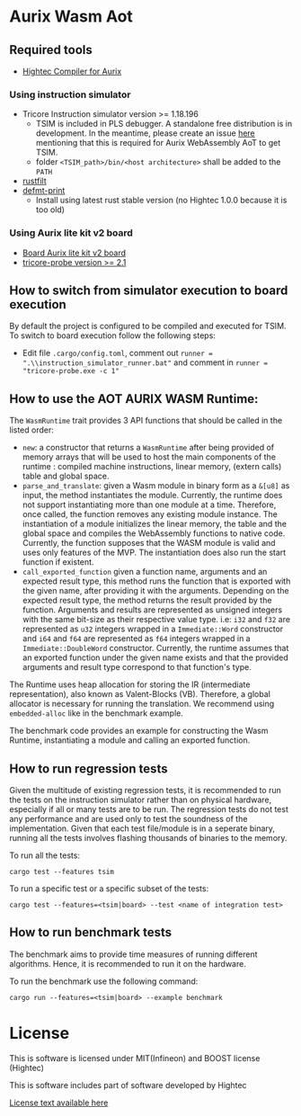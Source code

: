 # Aurix Wasm Aot

## Required tools

- [Hightec Compiler for Aurix](https://hightec-rt.com/rust) 

### Using instruction simulator

- Tricore Instruction simulator version >= 1.18.196
  - TSIM is included in PLS debugger. A standalone free distribution is in development. In the meantime, please create an issue [here](https://mycases.infineon.com/) mentioning that this is required for Aurix WebAssembly AoT to get TSIM.
  - folder `<TSIM_path>/bin/<host architecture>` shall be added to the `PATH`
- [rustfilt](https://crates.io/crates/rustfilt)
- [defmt-print](https://crates.io/crates/defmt-print) 
  - Install using latest rust stable version (no Hightec 1.0.0 because it is too old)

### Using Aurix lite kit v2 board
- [Board Aurix lite kit v2 board](https://www.infineon.com/cms/en/product/promopages/AURIX-microcontroller-boards/low-cost-arduino-kits/aurix-tc375-lite-kit/)
- [tricore-probe version >= 2.1](https://github.com/veecle/tricore-probe)


## How to switch from simulator execution to board execution

By default the project is configured to be compiled and executed for TSIM. To switch to board execution follow the following steps:

- Edit file `.cargo/config.toml`, comment out `runner = ".\\instruction_simulator_runner.bat"` and comment in  `runner = "tricore-probe.exe -c 1"`


## How to use the AOT AURIX WASM Runtime:

The `WasmRuntime` trait provides 3 API functions that should be called in the listed order:

- `new`: a constructor that returns a `WasmRuntime` after being provided of memory arrays that will be used to host the main components of the runtime : compiled machine instructions, linear memory, (extern calls) table and global space. 
- `parse_and_translate`: given a Wasm module in binary form as a `&[u8]` as input, the method instantiates the module. Currently, the runtime does not support instantiating more than one module at a time. Therefore, once called, the function removes any existing module instance. The instantiation of a module initializes the linear memory, the table and the global space and compiles the WebAssembly functions to native code. Currently, the function supposes that the WASM module is valid and uses only features of the MVP. The instantiation does also run the start function if existent.
- `call_exported_function` given a function name, arguments and an expected result type, this method runs the function that is exported with the given name, after providing it with the arguments. Depending on the expected result type, the method returns the result provided by the function. Arguments and results are represented as unsigned integers with the same bit-size as their respective value type. i.e: `i32` and `f32` are represented as `u32` integers wrapped in a `Immediate::Word` constructor and `i64` and `f64` are represented as `f64` integers wrapped in a `Immediate::DoubleWord` constructor. Currently, the runtime assumes that an exported function under the given name exists and that the provided arguments and result type correspond to that function's type.

The Runtime uses heap allocation for storing the IR (intermediate representation), also known as Valent-Blocks (VB). Therefore, a global allocator is necessary for running the translation. We recommend using `embedded-alloc` like in the benchmark example.

The benchmark code provides an example for constructing the Wasm Runtime, instantiating a module and calling an exported function.

## How to run regression tests
Given the multitude of existing regression tests, it is recommended to run the tests on the instruction simulator rather than on physical hardware, especially if all or many tests are to be run. The regression tests do not test any performance and are used only to test the soundness of the implementation. Given that each test file/module is in a seperate binary, running all the tests involves flashing thousands of binaries to the memory.

To run all the tests:
```
cargo test --features tsim 
```

To run a specific test or a specific subset of the tests:

```
cargo test --features=<tsim|board> --test <name of integration test>
```

## How to run benchmark tests
The benchmark aims to provide time measures of running different algorithms. Hence, it is recommended to run it on the hardware.

To run the benchmark use the following command:
```
cargo run --features=<tsim|board> --example benchmark
```
# License 

This is software is licensed under MIT(Infineon) and BOOST license (Hightec)

This is software includes part of software developed by Hightec

[License text available here](./LICENSE.txt)